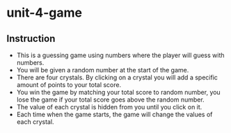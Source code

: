 # unit-4-game

## Instruction

* This is a guessing game using numbers where the player will guess with numbers.
* You will be given a random number at the start of the game.
* There are four crystals. By clicking on a crystal you will add a specific amount of points to your total score.
* You win the game by matching your total score to random number, you lose the game if your total score goes above the random number.
* The value of each crystal is hidden from you until you click on it.
* Each time when the game starts, the game will change the values of each crystal.


                    
                    
                   